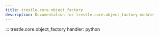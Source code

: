 ```yaml
---
title: trestle.core.object_factory
description: Documentation for trestle.core.object_factory module
---
```


::: trestle.core.object_factory
handler: python
